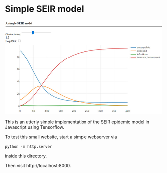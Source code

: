 Simple SEIR model
=================

![](images/simple_seir.jpg "A simple SEIR model")

This is an utterly simple implementation of the SEIR epidemic model in Javascript using Tensorflow.

To test this small website, start a simple webserver via

    python -m http.server

inside this directory.

Then visit http://localhost:8000.
